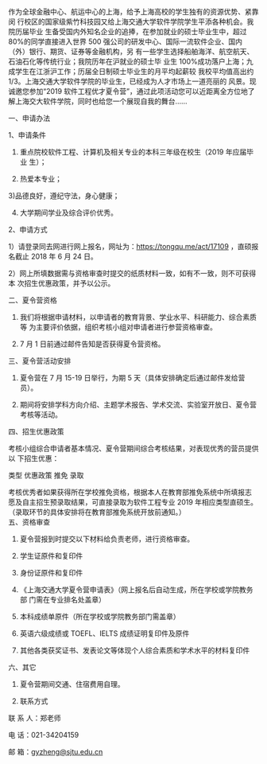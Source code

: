 作为全球金融中心、航运中心的上海，给予上海高校的学生独有的资源优势、紧靠闵 行校区的国家级紫竹科技园又给上海交通大学软件学院学生平添各种机会。我院历届毕业 生备受国内外知名企业的追捧，在参加就业的硕士毕业生中，超过 80%的同学直接进入世界 500 强公司的研发中心、国际一流软件企业、国内（外）银行、期货、证券等金融机构，另 有一些学生选择船舶海洋、航空航天、石油石化等传统行业；我院历年在沪就业的硕士毕 业生 100%成功落户上海；九成学生在江浙沪工作；历届全日制硕士毕业生的月平均起薪较 我校平均值高出约 1/3。上海交通大学软件学院的毕业生，已经成为人才市场上一道亮丽的 风景。现诚邀您参加“2019 软件工程优才夏令营”，通过此项活动您可以近距离全方位地了 解上海交大软件学院，同时也给您一个展现自我的舞台……

一、申请办法

1、申请条件

1) 重点院校软件工程、计算机及相关专业的本科三年级在校生（2019 年应届毕业 生）；

2) 热爱本专业；

3)品德良好，遵纪守法，身心健康；

4) 大学期间学业及综合评价优秀。

2、申请方式

1）请登录同去网进行网上报名，网址为：https://tongqu.me/act/17109 ，直硕报名截止 2018 年 6 月 24 日。

2）网上所填数据需与资格审查时提交的纸质材料一致，如有不一致，则不可获得本 次招生优惠政策，并予以公示。

二、夏令营资格

1) 我们将根据申请材料，以申请者的教育背景、学业水平、科研能力、综合素质等 为主要评价依据，组织考核小组对申请者进行参营资格审查。

2) 7 月 1 日前通过邮件告知是否获得夏令营资格。

三、夏令营活动安排

1) 夏令营在 7 月 15-19 日举行，为期 5 天（具体安排确定后通过邮件发给营员）。

2) 期间将安排学科方向介绍、主题学术报告、学术交流、实验室开放日、夏令营考核等活动。

四、招生优惠政策

考核小组综合申请者基本情况、夏令营期间综合考核结果，对表现优秀的营员提供以 下招生优惠：

类型
  优惠政策
推免 录取

考核优秀者如果获得所在学校推免资格，根据本人在教育部推免系统中所填报志 愿及自主招生预录取结果，可直接录取为软件工程专业 2019 年相应类型直硕生。 （录取环节的具体安排将在教育部推免系统开放前通知。）           
五、资格审查

1) 夏令营报到时提交以下材料给负责老师，进行资格审查。

2) 学生证原件和复印件

3) 身份证原件和复印件

4) 《上海交通大学夏令营申请表》（网上报名后自动生成，所在学校或学院教务部 门需在专业排名处盖章）

5) 本科成绩单原件（所在学校或学院教务部门需盖章）

6) 英语六级成绩或 TOEFL、IELTS 成绩证明复印件及原件

7) 其他各类获奖证书、发表论文等体现个人综合素质和学术水平的材料复印件

六、其它

1) 夏令营期间交通、住宿费用自理。

2) 联系方式

联 系 人：郑老师

电 话：021-34204159

邮 箱：gyzheng@sjtu.edu.cn